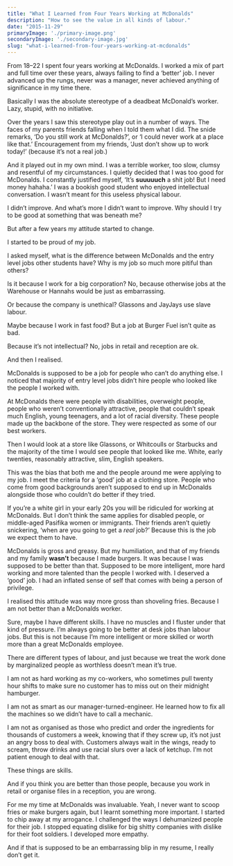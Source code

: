 ```yaml
---
title: "What I Learned from Four Years Working at McDonalds"
description: "How to see the value in all kinds of labour."
date: "2015-11-29"
primaryImage: './primary-image.png'
secondaryImage: './secondary-image.jpg'
slug: "what-i-learned-from-four-years-working-at-mcdonalds"
---
```


From 18–22 I spent four years working at McDonalds. I worked a mix of part and full time over these years, always failing to find a ‘better’ job. I never advanced up the rungs, never was a manager, never achieved anything of significance in my time there.

Basically I was the absolute stereotype of a deadbeat McDonald’s worker. Lazy, stupid, with no initiative.

Over the years I saw this stereotype play out in a number of ways. The faces of my parents friends falling when I told them what I did. The snide remarks, ‘Do you still work at McDonalds?’, or ‘I could never work at a place like that.’ Encouragement from my friends, ‘Just don’t show up to work today!’ (because it’s not a real job.)

And it played out in my own mind. I was a terrible worker, too slow, clumsy and resentful of my circumstances. I quietly decided that I was too good for McDonalds. I constantly justified myself, ‘It’s **suuuuuch** a shit job! But I need money hahaha.’ I was a bookish good student who enjoyed intellectual conversation. I wasn’t meant for this useless physical labour.

I didn’t improve. And what’s more I didn’t want to improve. Why should I try to be good at something that was beneath me?

But after a few years my attitude started to change.

I started to be proud of my job.

I asked myself, what is the difference between McDonalds and the entry level jobs other students have? Why is my job so much more pitiful than others?

Is it because I work for a big corporation? No, because otherwise jobs at the Warehouse or Hannahs would be just as embarrassing.

Or because the company is unethical? Glassons and JayJays use slave labour.

Maybe because I work in fast food? But a job at Burger Fuel isn’t quite as bad.

Because it’s not intellectual? No, jobs in retail and reception are ok.

And then I realised.

McDonalds is supposed to be a job for people who can’t do anything else. I noticed that majority of entry level jobs didn’t hire people who looked like the people I worked with.

At McDonalds there were people with disabilities, overweight people, people who weren’t conventionally attractive, people that couldn’t speak much English, young teenagers, and a lot of racial diversity. These people made up the backbone of the store. They were respected as some of our best workers.

Then I would look at a store like Glassons, or Whitcoulls or Starbucks and the majority of the time I would see people that looked like me. White, early twenties, reasonably attractive, slim, English speakers.

This was the bias that both me and the people around me were applying to my job. I meet the criteria for a ‘good’ job at a clothing store. People who come from good backgrounds aren’t supposed to end up in McDonalds alongside those who couldn’t do better if they tried.

If you’re a white girl in your early 20s you will be ridiculed for working at McDonalds. But I don’t think the same applies for disabled people, or middle-aged Pasifika women or immigrants. Their friends aren’t quietly snickering, ‘when are you going to get a *real* job?’ Because this is the job we expect them to have.

McDonalds is gross and greasy. But my humiliation, and that of my friends and my family **wasn’t** because I made burgers. It was because I was supposed to be better than that. Supposed to be more intelligent, more hard working and more talented than the people I worked with. I deserved a ‘good’ job. I had an inflated sense of self that comes with being a person of privilege.

I realised this attitude was way more gross than shoveling fries. Because I am not better than a McDonalds worker.

Sure, maybe I have different skills. I have no muscles and I fluster under that kind of pressure. I’m always going to be better at desk jobs than labour jobs. But this is not because I’m more intelligent or more skilled or worth more than a great McDonalds employee.

There are different types of labour, and just because we treat the work done by marginalized people as worthless doesn’t mean it’s true.

I am not as hard working as my co-workers, who sometimes pull twenty hour shifts to make sure no customer has to miss out on their midnight hamburger.

I am not as smart as our manager-turned-engineer. He learned how to fix all the machines so we didn’t have to call a mechanic.

I am not as organised as those who predict and order the ingredients for thousands of customers a week, knowing that if they screw up, it’s not just an angry boss to deal with. Customers always wait in the wings, ready to scream, throw drinks and use racial slurs over a lack of ketchup. I’m not patient enough to deal with that.

These things are skills.

And if you think you are better than those people, because you work in retail or organise files in a reception, you are wrong.

For me my time at McDonalds was invaluable. Yeah, I never want to scoop fries or make burgers again, but I learnt something more important. I started to chip away at my arrogance. I challenged the ways I dehumanized people for their job. I stopped equating dislike for big shitty companies with dislike for their foot soldiers. I developed more empathy.

And if that is supposed to be an embarrassing blip in my resume, I really don’t get it.
